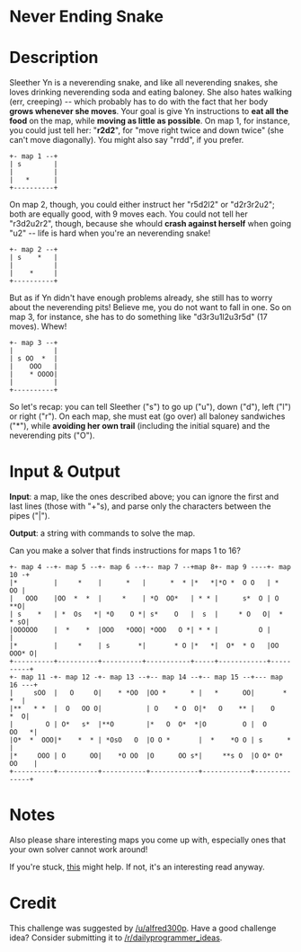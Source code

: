 # Never Ending Snake
<div class="md"><h1>Description</h1>
<p>Sleether Yn is a neverending snake, and like all neverending snakes, she loves drinking neverending soda and eating baloney. She also hates walking (err, creeping) -- which probably has to do with the fact that her body <strong>grows whenever she moves</strong>. Your goal is give Yn instructions to <strong>eat all the food</strong> on the map, while <strong>moving as little as possible</strong>. On map 1, for instance, you could just tell her: "<strong>r2d2</strong>", for "move right twice and down twice" (she can't move diagonally). You might also say "rrdd", if you prefer.</p>
<pre><code>+- map 1 --+
| s        |
|          |
|   *      |
+----------+
</code></pre>
<p>On map 2, though, you could either instruct her "r5d2l2" or "d2r3r2u2"; both are equally good, with 9 moves each. You could not tell her "r3d2u2r2", though, because she whould <strong>crash against herself</strong> when going "u2" -- life is hard when you're an neverending snake!</p>
<pre><code>+- map 2 --+
| s    *   |
|          |
|    *     |
+----------+
</code></pre>
<p>But as if Yn didn't have enough problems already, she still has to worry about the neverending pits! Believe me, you do not want to fall in one. So on map 3, for instance, she has to do something like "d3r3u1l2u3r5d" (17 moves). Whew!</p>
<pre><code>+- map 3 --+
|          |
| s OO  *  |
|    OOO   |
|    * OOOO|
|          |
+----------+
</code></pre>
<p>So let's recap: you can tell Sleether ("s") to go up ("u"), down ("d"), left ("l") or right ("r"). On each map, she must eat (go over) all baloney sandwiches ("*"), while <strong>avoiding her own trail</strong> (including the initial square) and the neverending pits ("O").</p>
<h1>Input &amp; Output</h1>
<p><strong>Input</strong>: a map, like the ones described above; you can ignore the first and last lines (those with "+"s), and parse only the characters between the pipes ("|").</p>
<p><strong>Output</strong>: a string with commands to solve the map.</p>
<p>Can you make a solver that finds instructions for maps 1 to 16?</p>
<pre><code>+- map 4 --+- map 5 --+- map 6 --+-- map 7 --+map 8+- map 9 ----+- map 10 -+
|*         |     *    |      *   |      *  * |*   *|*O *  O O   | *     OO |
|   OOO    |OO  *  *  |     *    | *O  OO*   | * * |      s*  O | O     **O|
| s    *   | *  Os   *| *O    O *| s*    O   |  s  |     * O   O|  *   * sO|
|OOOOOO    |  *    *  |OOO   *OOO| *OOO   O *| * * |          O |          |
|*         |     *    | s       *|       * O |*   *|  O*  * O   |OO  OOO* O|
+----------+----------+----------+-----------+-----+------------+----------+
+- map 11 -+- map 12 -+- map 13 --+-- map 14 --+-- map 15 --+--- map 16 ---+
|     sOO  |   O     O|    * *OO  |OO *      * |   *      OO|       *   *  |
|**   * *  |  O   OO O|           | O    * O  O|*   O    ** |    O     *  O|
|        O | O*   s*  |**O        |*   O  O*  *|O         O |  O     OO   *|
|O*  *  OOO|*    *  * | *OsO   O  |O O *       |  *    *O O | s      *     |
|*     OOO | O      OO|    *O OO  |O      OO s*|     **s O  |O O* O* OO    |
+----------+----------+-----------+------------+------------+--------------+
</code></pre>
<h1>Notes</h1>
<p>Also please share interesting maps you come up with, especially ones that your own solver cannot work around!</p>
<p>If you're stuck, <a href="https://en.wikipedia.org/wiki/Maze_solving_algorithm">this</a> might help. If not, it's an interesting read anyway.</p>
<h1>Credit</h1>
<p>This challenge was suggested by <a href="/u/alfred300p">/u/alfred300p</a>. Have a good challenge idea? Consider submitting it to <a href="/r/dailyprogrammer_ideas">/r/dailyprogrammer_ideas</a>.</p>
</div>
